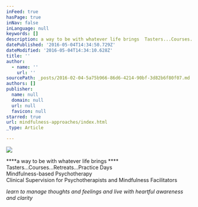 ```yaml
---
inFeed: true
hasPage: true
inNav: false
inLanguage: null
keywords: []
description: a way to be with whatever life brings  Tasters...Courses...Retreats...Practice Days Mindfulness-based Psychotherapy  Clinical Supervision for Psychotherapists and Mindfulness Facilitators
datePublished: '2016-05-04T14:34:50.729Z'
dateModified: '2016-05-04T14:34:10.628Z'
title: ''
author:
  - name: ''
    url: ''
sourcePath: _posts/2016-02-04-5a75b966-86d6-4214-90bf-3d82b6f80f07.md
authors: []
publisher:
  name: null
  domain: null
  url: null
  favicon: null
starred: true
url: mindfulness-approaches/index.html
_type: Article

---
```

![](https://the-grid-user-content.s3-us-west-2.amazonaws.com/5447b173-302f-4ad8-92a8-d30c09683a73.jpg)

****a way to be with whatever life brings ****  
Tasters...Courses...Retreats...Practice Days  
Mindfulness-based Psychotherapy   
Clinical Supervision for Psychotherapists and Mindfulness Facilitators

_learn to manage thoughts and feelings and live with heartful awareness and clarity_
